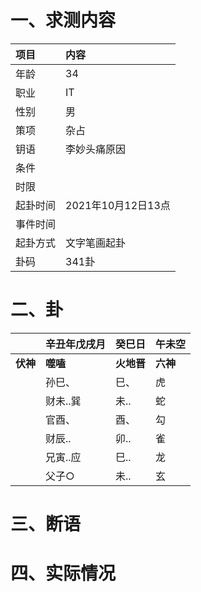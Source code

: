 # 一、求测内容
|项目|内容|
|:-|:-|
|年龄|34|
|职业|IT|
|性别|男|
|策项|杂占|
|钥语|李妙头痛原因|
|条件||
|时限||
|起卦时间|2021年10月12日13点|
|事件时间||
|起卦方式|文字笔画起卦|
|卦码|341卦|

# 二、卦
||辛丑年戊戌月|癸巳日|午未空|
|:-|:-|:-|:-|
|**伏神**|**噬嗑**|**火地晋**|**六神**|
||孙巳、|巳、|虎|
||财未..巽|未..|蛇|
||官酉、|酉、|勾|
||财辰..|卯..|雀|
||兄寅..应|巳..|龙|
||父子○|未..|玄|


# 三、断语

# 四、实际情况